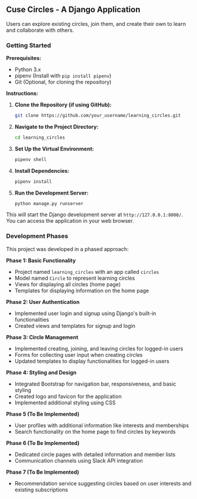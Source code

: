 ## Cuse Circles - A Django Application

Users can explore existing circles, join them, and create their own to learn and collaborate with others.

### Getting Started

**Prerequisites:**

* Python 3.x
* pipenv (Install with `pip install pipenv`)
* Git (Optional, for cloning the repository)

**Instructions:**

1. **Clone the Repository (if using GitHub):**
   ```bash
   git clone https://github.com/your_username/learning_circles.git
   ```

2. **Navigate to the Project Directory:**
   ```bash
   cd learning_circles
   ```

3. **Set Up the Virtual Environment:**
   ```bash
   pipenv shell
   ```

4. **Install Dependencies:**
   ```bash
   pipenv install
   ```

5. **Run the Development Server:**
   ```bash
   python manage.py runserver
   ```

This will start the Django development server at `http://127.0.0.1:8000/`. You can access the application in your web browser.


### Development Phases

This project was developed in a phased approach:

**Phase 1: Basic Functionality**

- Project named `learning_circles` with an app called `circles`
- Model named `Circle` to represent learning circles
- Views for displaying all circles (home page)
- Templates for displaying information on the home page

**Phase 2: User Authentication**

- Implemented user login and signup using Django's built-in functionalities
- Created views and templates for signup and login

**Phase 3: Circle Management**

- Implemented creating, joining, and leaving circles for logged-in users
- Forms for collecting user input when creating circles
- Updated templates to display functionalities for logged-in users

**Phase 4: Styling and Design**

- Integrated Bootstrap for navigation bar, responsiveness, and basic styling
- Created logo and favicon for the application
- Implemented additional styling using CSS

**Phase 5 (To Be Implemented)**

- User profiles with additional information like interests and memberships
- Search functionality on the home page to find circles by keywords

**Phase 6 (To Be Implemented)**

- Dedicated circle pages with detailed information and member lists
- Communication channels using Slack API integration

**Phase 7 (To Be Implemented)**

- Recommendation service suggesting circles based on user interests and existing subscriptions

